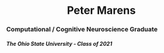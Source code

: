 <h1 align="center">Peter Marens</h1>
<h3>Computational / Cognitive Neuroscience Graduate</h3>
<h5>The Ohio State University - Class of 2021</h5>
